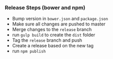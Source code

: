 ### Release Steps (bower and npm)
- Bump version in `bower.json` and `package.json`
- Make sure all changes are pushed to master
- Merge changes to the `release` branch
- run `gulp build` to create the `dist` folder
- Tag the `release` branch and push
- Create a release based on the new tag
- run `npm publish`

